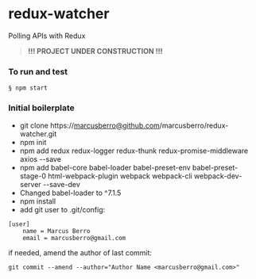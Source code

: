 # redux-watcher
Polling APIs with Redux

> **!!! PROJECT UNDER CONSTRUCTION !!!**

### To run and test
```
§ npm start
```

### Initial boilerplate
* git clone https://marcusberro@github.com/marcusberro/redux-watcher.git
* npm init
* npm add redux redux-logger redux-thunk redux-promise-middleware axios --save
* npm add babel-core babel-loader babel-preset-env babel-preset-stage-0 html-webpack-plugin webpack webpack-cli webpack-dev-server --save-dev
* Changed babel-loader to ^7.1.5
* npm install
* add git user to .git/config:
```
[user]
	name = Marcus Berro
	email = marcusberro@gmail.com
```
if needed, amend the author of last commit:
```
git commit --amend --author="Author Name <marcusberro@gmail.com>"
```
